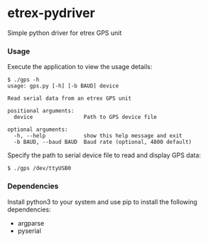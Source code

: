 # etrex-pydriver
Simple python driver for etrex GPS unit

### Usage
Execute the application to view the usage details:
```
$ ./gps -h
usage: gps.py [-h] [-b BAUD] device

Read serial data from an etrex GPS unit

positional arguments:
  device                Path to GPS device file

optional arguments:
  -h, --help            show this help message and exit
  -b BAUD, --baud BAUD  Baud rate (optional, 4800 default)

```

Specify the path to serial device file to read and display GPS data:
```
$ ./gps /dev/ttyUSB0
```

### Dependencies

Install python3 to your system and use pip to install the following dependencies:
* argparse
* pyserial
